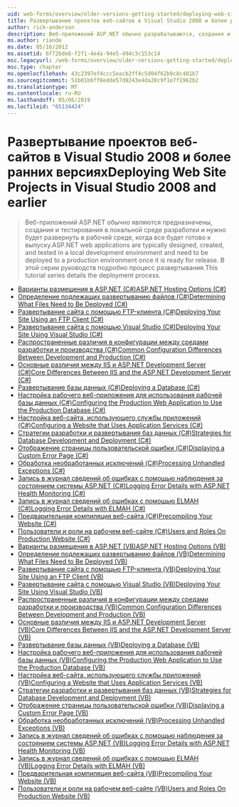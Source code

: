 ```yaml
---
uid: web-forms/overview/older-versions-getting-started/deploying-web-site-projects/index
title: Развертывание проектов веб-сайтов в Visual Studio 2008 и более ранних версий | Документация Майкрософт
author: rick-anderson
description: Веб-приложений ASP.NET обычно разрабатываются, создания и тестирования в локальной среде разработки и должны быть развернуты в рабочей среде o...
ms.author: riande
ms.date: 05/16/2012
ms.assetid: 6f72bde8-f2f1-4e4a-94e5-494c3c153c14
msc.legacyurl: /web-forms/overview/older-versions-getting-started/deploying-web-site-projects
msc.type: chapter
ms.openlocfilehash: 43c2397ef4ccc5eacb2ff4c5d04f62b9c8c481b7
ms.sourcegitcommit: 51b01b6ff8edde57d8243e4da28c9f1e7f1962b2
ms.translationtype: MT
ms.contentlocale: ru-RU
ms.lasthandoff: 05/06/2019
ms.locfileid: "65134424"
---
```

# <a name="deploying-web-site-projects-in-visual-studio-2008-and-earlier"></a><span data-ttu-id="7316f-103">Развертывание проектов веб-сайтов в Visual Studio 2008 и более ранних версиях</span><span class="sxs-lookup"><span data-stu-id="7316f-103">Deploying Web Site Projects in Visual Studio 2008 and earlier</span></span>

> <span data-ttu-id="7316f-104">Веб-приложений ASP.NET обычно являются предназначены, создания и тестирования в локальной среде разработки и нужно будет развернуть в рабочей среде, когда все будет готово к выпуску.</span><span class="sxs-lookup"><span data-stu-id="7316f-104">ASP.NET web applications are typically designed, created, and tested in a local development environment and need to be deployed to a production environment once it is ready for release.</span></span> <span data-ttu-id="7316f-105">В этой серии руководств подробно процесс развертывания.</span><span class="sxs-lookup"><span data-stu-id="7316f-105">This tutorial series details the deployment process.</span></span>

- [<span data-ttu-id="7316f-106">Варианты размещения в ASP.NET (C#)</span><span class="sxs-lookup"><span data-stu-id="7316f-106">ASP.NET Hosting Options (C#)</span></span>](asp-net-hosting-options-cs.md)
- [<span data-ttu-id="7316f-107">Определение подлежащих развертыванию файлов (C#)</span><span class="sxs-lookup"><span data-stu-id="7316f-107">Determining What Files Need to Be Deployed (C#)</span></span>](determining-what-files-need-to-be-deployed-cs.md)
- [<span data-ttu-id="7316f-108">Развертывание сайта с помощью FTP-клиента (C#)</span><span class="sxs-lookup"><span data-stu-id="7316f-108">Deploying Your Site Using an FTP Client (C#)</span></span>](deploying-your-site-using-an-ftp-client-cs.md)
- [<span data-ttu-id="7316f-109">Развертывание сайта с помощью Visual Studio (C#)</span><span class="sxs-lookup"><span data-stu-id="7316f-109">Deploying Your Site Using Visual Studio (C#)</span></span>](deploying-your-site-using-visual-studio-cs.md)
- [<span data-ttu-id="7316f-110">Распространенные различия в конфигурации между средами разработки и производства (C#)</span><span class="sxs-lookup"><span data-stu-id="7316f-110">Common Configuration Differences Between Development and Production (C#)</span></span>](common-configuration-differences-between-development-and-production-cs.md)
- [<span data-ttu-id="7316f-111">Основные различия между IIS и ASP.NET Development Server (C#)</span><span class="sxs-lookup"><span data-stu-id="7316f-111">Core Differences Between IIS and the ASP.NET Development Server (C#)</span></span>](core-differences-between-iis-and-the-asp-net-development-server-cs.md)
- [<span data-ttu-id="7316f-112">Развертывание базы данных (C#)</span><span class="sxs-lookup"><span data-stu-id="7316f-112">Deploying a Database (C#)</span></span>](deploying-a-database-cs.md)
- [<span data-ttu-id="7316f-113">Настройка рабочего веб-приложения для использования рабочей базы данных (C#)</span><span class="sxs-lookup"><span data-stu-id="7316f-113">Configuring the Production Web Application to Use the Production Database (C#)</span></span>](configuring-the-production-web-application-to-use-the-production-database-cs.md)
- [<span data-ttu-id="7316f-114">Настройка веб-сайта, использующего службы приложений (C#)</span><span class="sxs-lookup"><span data-stu-id="7316f-114">Configuring a Website that Uses Application Services (C#)</span></span>](configuring-a-website-that-uses-application-services-cs.md)
- [<span data-ttu-id="7316f-115">Стратегии разработки и развертывания баз данных (C#)</span><span class="sxs-lookup"><span data-stu-id="7316f-115">Strategies for Database Development and Deployment (C#)</span></span>](strategies-for-database-development-and-deployment-cs.md)
- [<span data-ttu-id="7316f-116">Отображение страницы пользовательской ошибки (C#)</span><span class="sxs-lookup"><span data-stu-id="7316f-116">Displaying a Custom Error Page (C#)</span></span>](displaying-a-custom-error-page-cs.md)
- [<span data-ttu-id="7316f-117">Обработка необработанных исключений (C#)</span><span class="sxs-lookup"><span data-stu-id="7316f-117">Processing Unhandled Exceptions (C#)</span></span>](processing-unhandled-exceptions-cs.md)
- [<span data-ttu-id="7316f-118">Запись в журнал сведений об ошибках с помощью наблюдения за состоянием системы ASP.NET (C#)</span><span class="sxs-lookup"><span data-stu-id="7316f-118">Logging Error Details with ASP.NET Health Monitoring (C#)</span></span>](logging-error-details-with-asp-net-health-monitoring-cs.md)
- [<span data-ttu-id="7316f-119">Запись в журнал сведений об ошибках с помощью ELMAH (C#)</span><span class="sxs-lookup"><span data-stu-id="7316f-119">Logging Error Details with ELMAH (C#)</span></span>](logging-error-details-with-elmah-cs.md)
- [<span data-ttu-id="7316f-120">Предварительная компиляция веб-сайта (C#)</span><span class="sxs-lookup"><span data-stu-id="7316f-120">Precompiling Your Website (C#)</span></span>](precompiling-your-website-cs.md)
- [<span data-ttu-id="7316f-121">Пользователи и роли на рабочем веб-сайте (C#)</span><span class="sxs-lookup"><span data-stu-id="7316f-121">Users and Roles On Production Website (C#)</span></span>](users-and-roles-on-the-production-website-cs.md)
- [<span data-ttu-id="7316f-122">Варианты размещения в ASP.NET (VB)</span><span class="sxs-lookup"><span data-stu-id="7316f-122">ASP.NET Hosting Options (VB)</span></span>](asp-net-hosting-options-vb.md)
- [<span data-ttu-id="7316f-123">Определение подлежащих развертыванию файлов (VB)</span><span class="sxs-lookup"><span data-stu-id="7316f-123">Determining What Files Need to Be Deployed (VB)</span></span>](determining-what-files-need-to-be-deployed-vb.md)
- [<span data-ttu-id="7316f-124">Развертывание сайта с помощью FTP-клиента (VB)</span><span class="sxs-lookup"><span data-stu-id="7316f-124">Deploying Your Site Using an FTP Client (VB)</span></span>](deploying-your-site-using-an-ftp-client-vb.md)
- [<span data-ttu-id="7316f-125">Развертывание сайта с помощью Visual Studio (VB)</span><span class="sxs-lookup"><span data-stu-id="7316f-125">Deploying Your Site Using Visual Studio (VB)</span></span>](deploying-your-site-using-visual-studio-vb.md)
- [<span data-ttu-id="7316f-126">Распространенные различия в конфигурации между средами разработки и производства (VB)</span><span class="sxs-lookup"><span data-stu-id="7316f-126">Common Configuration Differences Between Development and Production (VB)</span></span>](common-configuration-differences-between-development-and-production-vb.md)
- [<span data-ttu-id="7316f-127">Основные различия между IIS и ASP.NET Development Server (VB)</span><span class="sxs-lookup"><span data-stu-id="7316f-127">Core Differences Between IIS and the ASP.NET Development Server (VB)</span></span>](core-differences-between-iis-and-the-asp-net-development-server-vb.md)
- [<span data-ttu-id="7316f-128">Развертывание базы данных (VB)</span><span class="sxs-lookup"><span data-stu-id="7316f-128">Deploying a Database (VB)</span></span>](deploying-a-database-vb.md)
- [<span data-ttu-id="7316f-129">Настройка рабочего веб-приложения для использования рабочей базы данных (VB)</span><span class="sxs-lookup"><span data-stu-id="7316f-129">Configuring the Production Web Application to Use the Production Database (VB)</span></span>](configuring-the-production-web-application-to-use-the-production-database-vb.md)
- [<span data-ttu-id="7316f-130">Настройка веб-сайта, использующего службы приложений (VB)</span><span class="sxs-lookup"><span data-stu-id="7316f-130">Configuring a Website that Uses Application Services (VB)</span></span>](configuring-a-website-that-uses-application-services-vb.md)
- [<span data-ttu-id="7316f-131">Стратегии разработки и развертывания баз данных (VB)</span><span class="sxs-lookup"><span data-stu-id="7316f-131">Strategies for Database Development and Deployment (VB)</span></span>](strategies-for-database-development-and-deployment-vb.md)
- [<span data-ttu-id="7316f-132">Отображение страницы пользовательской ошибки (VB)</span><span class="sxs-lookup"><span data-stu-id="7316f-132">Displaying a Custom Error Page (VB)</span></span>](displaying-a-custom-error-page-vb.md)
- [<span data-ttu-id="7316f-133">Обработка необработанных исключений (VB)</span><span class="sxs-lookup"><span data-stu-id="7316f-133">Processing Unhandled Exceptions (VB)</span></span>](processing-unhandled-exceptions-vb.md)
- [<span data-ttu-id="7316f-134">Запись в журнал сведений об ошибках с помощью наблюдения за состоянием системы ASP.NET (VB)</span><span class="sxs-lookup"><span data-stu-id="7316f-134">Logging Error Details with ASP.NET Health Monitoring (VB)</span></span>](logging-error-details-with-asp-net-health-monitoring-vb.md)
- [<span data-ttu-id="7316f-135">Запись в журнал сведений об ошибках с помощью ELMAH (VB)</span><span class="sxs-lookup"><span data-stu-id="7316f-135">Logging Error Details with ELMAH (VB)</span></span>](logging-error-details-with-elmah-vb.md)
- [<span data-ttu-id="7316f-136">Предварительная компиляция веб-сайта (VB)</span><span class="sxs-lookup"><span data-stu-id="7316f-136">Precompiling Your Website (VB)</span></span>](precompiling-your-website-vb.md)
- [<span data-ttu-id="7316f-137">Пользователи и роли на рабочем веб-сайте (VB)</span><span class="sxs-lookup"><span data-stu-id="7316f-137">Users and Roles On Production Website (VB)</span></span>](users-and-roles-on-the-production-website-vb.md)
